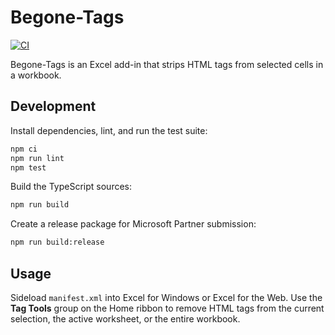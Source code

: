 
# Begone-Tags

[![CI](https://github.com/XFour-IT/Begone-Tags/actions/workflows/ci.yml/badge.svg)](https://github.com/XFour-IT/Begone-Tags/actions/workflows/ci.yml)

Begone-Tags is an Excel add-in that strips HTML tags from selected cells in a workbook.

## Development

Install dependencies, lint, and run the test suite:

```bash
npm ci
npm run lint
npm test
```

Build the TypeScript sources:

```bash
npm run build
```

Create a release package for Microsoft Partner submission:

```bash
npm run build:release
```

## Usage

Sideload `manifest.xml` into Excel for Windows or Excel for the Web. Use the **Tag Tools** group on the Home ribbon to remove HTML tags from the current selection, the active worksheet, or the entire workbook.
